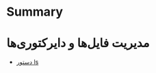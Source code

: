 # Summary
# مدیریت فایل‌ها و دایرکتوری‌ها
- [دستور ls](./Manage.md#%D8%AF%D8%B3%D8%AA%D9%88%D8%B1-ls)
 
